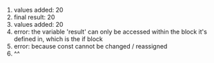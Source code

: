 1. values added: 20
2. final result: 20
3. values added: 20
4. error: the variable 'result' can only be accessed within the block it's defined in, which is the if block
5. error: because const cannot be changed / reassigned
6. ^^